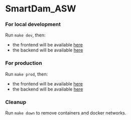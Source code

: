 # SmartDam_ASW

### For local development
Run `make dev`, then:
 - the frontend will be available [here](localhost:8080)
 - the backend will be available [here](http://localhost:3000/api/dashboard)

### For production
Run `make prod`, then:
 - the frontend will be available [here](localhost:8080)
 - the backend will be available [here](http://localhost:3000/api/dashboard)

### Cleanup
Run `make down` to remove containers and docker networks.
